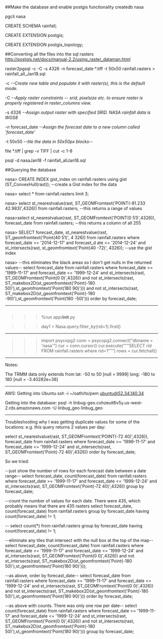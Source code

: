 
##Make the database and enable postgis functionality
createdb nasa

pgcli nasa

CREATE SCHEMA rainfall;

CREATE EXTENSION postgis;

CREATE EXTENSION postgis_topology;

##Converting all the files into the sql rasters
http://postgis.net/docs/manual-2.2/using_raster_dataman.html

raster2pgsql -c -C -s 4326 -n forecast_date *.tiff -t 50x50 rainfall.rasters > rainfall_all_Jan18.sql

-c                  *--Create new table and populate it with raster(s), this is the default mode.*

-C                  *--Apply raster constraints -- srid, pixelsize etc. to ensure raster is properly registered in raster_columns view.*

-s 4326             *--Assign output raster with specified SRID. NASA rainfall data is WGS8*

-n forecast_date    *--Assign the forecast date to a new column called 'forecast_date'*

-t 50x50            *--tile the data in 50x50px blocks--*


file *.tiff | grep -v TIFF | cut -c 1-8  <!-- finds files that are not in the correct format -->

psql -d nasaJan18 -f rainfall_allJan18.sql

##Querying the database

nasa> CREATE INDEX gist_index on rainfall.rasters using gist (ST_ConvexHull(rast)); --create a Gist index for the data

nasa> select * from rainfall.rasters limit 3;

nasa> select st_nearestvalue(rast, ST_GEOMFromtext('POINT(-81.233 42.983)',4326)) from rainfall.rasters;
--this returns a range of values

nasa>select st_nearestvalue(rast, ST_GEOMFromtext('POINT(0 51)',4326)), forecast_date from rainfall.rasters;
--this returns a column of all 255

nasa> SELECT forecast_date, st_nearestvalue(rast, ST_geomfromtext('Point(40 51)', 4
           326)) from rainfall.rasters where forecast_date >= '2014-12-17' and forecast_d
           ate <= '2014-12-24' and st_intersects(rast, st_geomfromtext('Point(40 -72)',
           4326)); --use the gist index

nasa> --this eliminates the black areas so I don't get nulls in the returned values--
select forecast_date from rainfall.rasters where forecast_date >= '1999-11-17' and forecast_date <= '1999-12-24' and st_intersects(rast, ST_GEOMFromtext('Point(0 0)',4326)) and not st_intersects(rast, ST_makebox2D(st_geomfromtext('Point(-180 50)'),st_geomfromtext('Point(180 90)'))) and not st_intersects(rast, ST_makebox2D(st_geomfromtext('Point(-180 -90)'),st_geomfromtext('Point(180 -50)'))) order by forecast_date;

--------------------------------------------

##

>>>%run app/__init__.py

>>>day1 = Nasa.query.filter_by(rid=1).first()

>>>

--------------------------------------------

>>> import psycopg2
>>> conn = psycopg2.connect("dbname = 'nasa'")
>>> cur = conn.cursor()
>>> cur.execute("""SELECT rid FROM rainfall.rasters where rid=1""")
>>> rows = cur.fetchall()

---------------------------------------------

Notes:

The TRMM data only extends from
lat: -50 to 50 [null = 9999]
long: -180 to 180 [null = -3.40282e+38]

---------------------------------------------
AWS:
Getting into Ubuntu
ssh -i ~/oath/to/pem ubuntu@52.34.140.34

Getting into the database:
psql -h linbug-geo.cohzeuit6v5y.us-west-2.rds.amazonaws.com -U linbug_geo linbug_geo

---------------------------------------------
Troubleshooting why I was getting duplicate values for some of the locations:
e.g. this query returns 2 values per day:

select st_nearestvalue(rast, ST_GEOMFromtext('POINT(-72 40)',4326)), forecast_date from rainfall.rasters where forecast_date >= '1999-11-17' and forecast_date <= '1999-12-24' and st_intersects(rast, ST_GEOMFromtext('Point(-72 40)',4326)) order by forecast_date;

So we tried:

--just show the number of rows for each forecast date between a date range--
select forecast_date, count(forecast_date)
from rainfall.rasters
where forecast_date >= '1999-11-17'
and forecast_date <= '1999-12-24'
and st_intersects(rast, ST_GEOMFromtext('Point(-72 40)',4326))
group by forecast_date;

--count the number of values for each date. There were 435, which probably means that there are 435 rasters
select forecast_date, count(forecast_date)
from rainfall.rasters
group by forecast_date
having count(forecast_date) != 1;

--
select count(*)
from rainfall.rasters
group by forecast_date
having count(forecast_date) != 1;

--eliminate any tiles that intersect with the null box at the top of the map--
select forecast_date, count(forecast_date)
from rainfall.rasters
where forecast_date >= '1999-11-17'
and forecast_date <= '1999-12-24'
and st_intersects(rast, ST_GEOMFromtext('Point(0 0)',4326))
and not st_intersects(rast, ST_makebox2D(st_geomfromtext('Point(-180 50)'),st_geomfromtext('Point(180 90)')));

--as above, order by forecast_date--
select forecast_date
from rainfall.rasters
where forecast_date >= '1999-11-17'
and forecast_date <= '1999-12-24'
and st_intersects(rast, ST_GEOMFromtext('Point(0 0)',4326))
and not st_intersects(rast, ST_makebox2D(st_geomfromtext('Point(-180 50)'),st_geomfromtext('Point(180 90)')))
order by forecast_date;

--as above with counts. There was only one row per date--
select count(forecast_date)
from rainfall.rasters where forecast_date >= '1999-11-17'
and forecast_date <= '1999-12-24'
and st_intersects(rast, ST_GEOMFromtext('Point(0 0)',4326))
and not st_intersects(rast, ST_makebox2D(st_geomfromtext('Point(-180 50)'),st_geomfromtext('Point(180 90)')))
group by forecast_date;




